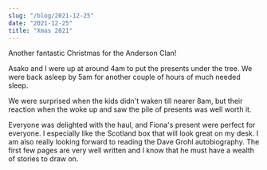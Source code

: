 ```yaml
---
slug: "/blog/2021-12-25"
date: "2021-12-25"
title: "Xmas 2021"
---
```


Another fantastic Christmas for the Anderson Clan!

Asako and I were up at around 4am to put the presents under the tree. We were back asleep by 5am for another couple of hours of much needed sleep.

We were surprised when the kids didn't waken till nearer 8am, but their reaction when the woke up and saw the pile of presents was well worth it.

Everyone was delighted with the haul, and Fiona's present were perfect for everyone. I especially like the Scotland box that will look great on my desk. I am also really looking forward to reading the Dave Grohl autobiography. The first few pages are very well written and I know that he must have a wealth of stories to draw on.

